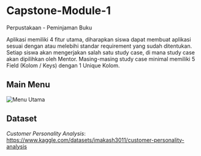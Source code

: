 # Capstone-Module-1
Perpustakaan - Peminjaman Buku

Aplikasi memiliki 4 fitur utama, diharapkan siswa dapat membuat aplikasi sesuai
dengan atau melebihi standar requirement yang sudah ditentukan.
Setiap siswa akan mengerjakan salah satu study case, di mana study case akan
dipilihkan oleh Mentor. Masing-masing study case minimal memiliki 5 Field
(Kolom / Keys) dengan 1 Unique Kolom.

## Main Menu
![Menu Utama](menuutama.png)

## Dataset
*Customer Personality Analysis*: https://www.kaggle.com/datasets/imakash3011/customer-personality-analysis
